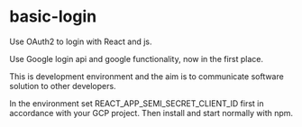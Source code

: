 # basic-login
Use OAuth2 to login with React and js.

Use Google login api and google functionality, now in the first place.

This is development environment and the aim is to communicate 
software solution to other developers. 

In the environment set REACT_APP_SEMI_SECRET_CLIENT_ID first in 
accordance with your GCP project.
Then install and start normally with npm.
